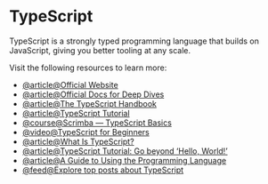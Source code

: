 # TypeScript

TypeScript is a strongly typed programming language that builds on JavaScript, giving you better tooling at any scale.

Visit the following resources to learn more:

- [@article@Official Website](https://www.typescriptlang.org/)
- [@article@Official Docs for Deep Dives](https://www.typescriptlang.org/docs/)
- [@article@The TypeScript Handbook](https://www.typescriptlang.org/docs/handbook/intro.html)
- [@article@TypeScript Tutorial](https://www.tutorialspoint.com/typescript/index.htm)
- [@course@Scrimba — TypeScript Basics](https://scrimba.com/learn/typescript?via=roadmap)
- [@video@TypeScript for Beginners](https://www.youtube.com/watch?v=BwuLxPH8IDs)
- [@article@What Is TypeScript?](https://thenewstack.io/what-is-typescript/)
- [@article@TypeScript Tutorial: Go beyond ‘Hello, World!’](https://thenewstack.io/typescript-tutorial-go-beyond-hello-world/)
- [@article@A Guide to Using the Programming Language](https://thenewstack.io/typescript-tutorial-a-guide-to-using-the-programming-language/)
- [@feed@Explore top posts about TypeScript](https://app.daily.dev/tags/typescript?ref=roadmapsh)
